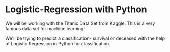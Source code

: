 # Logistic-Regression with Python

We will be working with the Titanic Data Set from Kaggle. This is a very famous data set for machine learning!

We'll be trying to predict a classification- survival or deceased with the help of Logistic Regression in Python for classification.

